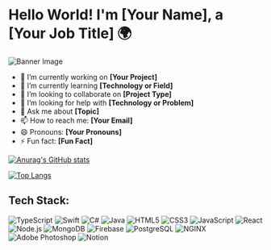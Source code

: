 # Hello World! I'm [Your Name], a [Your Job Title] 🌍

![Banner Image](URL_TO_YOUR_BANNER_IMAGE)

- 🔭 I’m currently working on **[Your Project]**
- 🌱 I’m currently learning **[Technology or Field]**
- 👯 I’m looking to collaborate on **[Project Type]**
- 🤔 I’m looking for help with **[Technology or Problem]**
- 💬 Ask me about **[Topic]**
- 📫 How to reach me: **[Your Email]**
- 😄 Pronouns: **[Your Pronouns]**
- ⚡ Fun fact: **[Fun Fact]**


[![Anurag's GitHub stats](https://github-readme-stats.vercel.app/api?username=Valadares24&show_icons=true&theme=radical)](https://github.com/anuraghazra/github-readme-stats)


[![Top Langs](https://github-readme-stats.vercel.app/api/top-langs/?username=Valadares24&layout=compact)](https://github.com/anuraghazra/github-readme-stats)


## Tech Stack:

![TypeScript](https://img.shields.io/badge/-TypeScript-3178C6?style=flat-square&logo=typescript&logoColor=white)
![Swift](https://img.shields.io/badge/-Swift-FA7343?style=flat-square&logo=swift&logoColor=white)
![C#](https://img.shields.io/badge/-CSharp-239120?style=flat-square&logo=csharp&logoColor=white)
![Java](https://img.shields.io/badge/-Java-007396?style=flat-square&logo=java&logoColor=white)
![HTML5](https://img.shields.io/badge/-HTML5-E34F26?style=flat-square&logo=html5&logoColor=white)
![CSS3](https://img.shields.io/badge/-CSS3-1572B6?style=flat-square&logo=css3&logoColor=white)
![JavaScript](https://img.shields.io/badge/-JavaScript-F7DF1E?style=flat-square&logo=javascript&logoColor=black)
![React](https://img.shields.io/badge/-React-61DAFB?style=flat-square&logo=react&logoColor=white)
![Node.js](https://img.shields.io/badge/-Node.js-339933?style=flat-square&logo=nodedotjs&logoColor=white)
![MongoDB](https://img.shields.io/badge/-MongoDB-47A248?style=flat-square&logo=mongodb&logoColor=white)
![Firebase](https://img.shields.io/badge/-Firebase-FFCA28?style=flat-square&logo=firebase&logoColor=black)
![PostgreSQL](https://img.shields.io/badge/-PostgreSQL-336791?style=flat-square&logo=postgresql&logoColor=white)
![NGINX](https://img.shields.io/badge/-NGINX-009639?style=flat-square&logo=nginx&logoColor=white)
![Adobe Photoshop](https://img.shields.io/badge/-Adobe%20Photoshop-31A8FF?style=flat-square&logo=adobephotoshop&logoColor=white)
![Notion](https://img.shields.io/badge/-Notion-000000?style=flat-square&logo=notion&logoColor=white)

